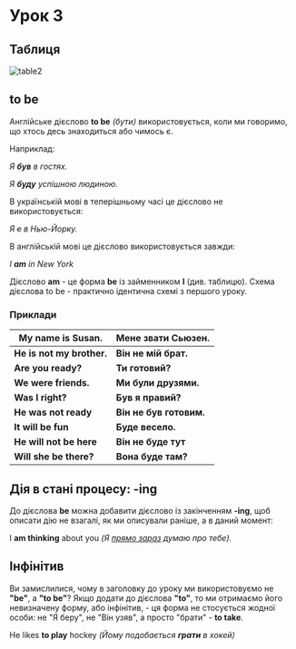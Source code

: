 # Урок 3

## Таблиця

![table2](:/images/ReferencesFromLessons/Images/table2.png)

## to be

Англійське дієслово **to be** *(бути)* використовується, коли ми говоримо, що хтось десь знаходиться або чимось є.

Наприклад:

*Я **був** в гостях.*

*Я **буду** успішною людиною.*

В українській мові в теперішньому часі це дієслово не використовується:

*Я ~~є~~ в Нью-Йорку.*

В англійській мові це дієслово використовується завжди:

*I **am** in New York*

Дієслово **am** - це форма **be** із займенником **I** (див. таблицю). Схема дієслова to be - практично ідентична схемі з першого уроку.

### Приклади

| My name is Susan.         | Мене звати Сьюзен.      |
| ------------------------- | ----------------------- |
| **He is not my brother.** | **Він не мій брат.**    |
| **Are you ready?**        | **Ти готовий?**         |
| **We were friends.**      | **Ми були друзями.**    |
| **Was I right?**          | **Був я правий?**       |
| **He was not ready**      | **Він не був готовим.** |
| **It will be fun**        | **Буде весело.**        |
| **He will not be here**   | **Він не буде тут**     |
| **Will she be there?**    | **Вона буде там?**      |

## Дія в стані процесу: -ing

До дієслова **be** можна добавити дієслово із закінченням **-ing**, щоб описати дію не взагалі, як ми описували раніше, а в даний момент:

I **am thinking** about you *(Я  <u>прямо зараз</u> думаю про тебе).*

## Інфінітив

Ви замислилися, чому в заголовку до уроку ми використовуємо не **"be"**, а **"to be"**? Якщо додати до дієслова **"to"**, то ми отримаємо його невизначену форму, або інфінітив, - ця форма не стосується жодної особи: не "Я беру", не "Він узяв", а просто "брати" - **to take**.

He likes **to play** hockey *(Йому подобається **грати** в хокей)*
